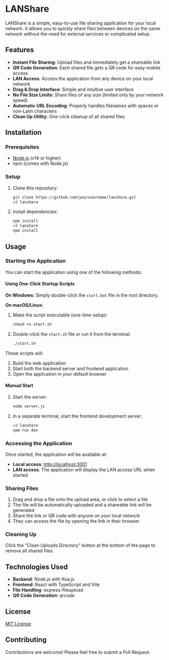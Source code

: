 # LANShare

LANShare is a simple, easy-to-use file sharing application for your local network. It allows you to quickly share files between devices on the same network without the need for external services or complicated setup.

## Features

- **Instant File Sharing**: Upload files and immediately get a shareable link
- **QR Code Generation**: Each shared file gets a QR code for easy mobile access
- **LAN Access**: Access the application from any device on your local network
- **Drag & Drop Interface**: Simple and intuitive user interface
- **No File Size Limits**: Share files of any size (limited only by your network speed)
- **Automatic URL Encoding**: Properly handles filenames with spaces or non-Latin characters
- **Clean Up Utility**: One-click cleanup of all shared files


## Installation

### Prerequisites

- [Node.js](https://nodejs.org/) (v14 or higher)
- npm (comes with Node.js)

### Setup

1. Clone this repository:
   ```bash
   git clone https://github.com/yourusername/lanshare.git
   cd lanshare
   ```

2. Install dependencies:
   ```bash
   npm install
   cd lanshare
   npm install
   ```

## Usage

### Starting the Application

You can start the application using one of the following methods:

#### Using One-Click Startup Scripts

**On Windows:**
Simply double-click the `start.bat` file in the root directory.

**On macOS/Linux:**
1. Make the script executable (one-time setup):
   ```bash
   chmod +x start.sh
   ```
2. Double-click the `start.sh` file or run it from the terminal:
   ```bash
   ./start.sh
   ```

These scripts will:
1. Build the web application
2. Start both the backend server and frontend application
3. Open the application in your default browser

#### Manual Start

1. Start the server:
   ```bash
   node server.js
   ```

2. In a separate terminal, start the frontend development server:
   ```bash
   cd lanshare
   npm run dev
   ```

### Accessing the Application

Once started, the application will be available at:

- **Local access**: [http://localhost:3001](http://localhost:3001)
- **LAN access**: The application will display the LAN access URL when started

### Sharing Files

1. Drag and drop a file onto the upload area, or click to select a file
2. The file will be automatically uploaded and a shareable link will be generated
3. Share the link or QR code with anyone on your local network
4. They can access the file by opening the link in their browser

### Cleaning Up

Click the "Clean Uploads Directory" button at the bottom of the page to remove all shared files.

## Technologies Used

- **Backend**: Node.js with Koa.js
- **Frontend**: React with TypeScript and Vite
- **File Handling**: express-fileupload
- **QR Code Generation**: qrcode

## License

[MIT License](LICENSE)

## Contributing

Contributions are welcome! Please feel free to submit a Pull Request.
